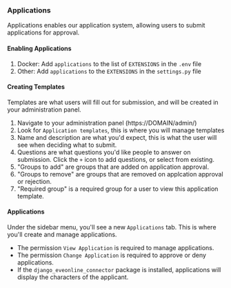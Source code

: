 ### Applications
Applications enables our application system, allowing users to submit applications for approval.

#### Enabling Applications
1. Docker: Add `applications` to the list of `EXTENSIONS` in the `.env` file
2. Other: Add `applications` to the `EXTENSIONS` in the `settings.py` file

#### Creating Templates
Templates are what users will fill out for submission, and will be created in your administration panel.

1. Navigate to your administration panel (https://DOMAIN/admin/)
2. Look for `Application templates`, this is where you will manage templates
3. Name and description are what you'd expect, this is what the user will see when deciding what to submit. 
4. Questions are what questions you'd like people to answer on submission. Click the `+` icon to add questions, or select from existing. 
5. "Groups to add" are groups that are added on application approval.
6. "Groups to remove" are groups that are removed on applcation approval or rejection. 
7. "Required group" is a required group for a user to view this application template. 

#### Applications
Under the sidebar menu, you'll see a new `Applications` tab. This is where you'll create and manage applications. 

* The permission `View Application` is required to manage applications. 
* The permission `Change Application` is required to approve or deny applications. 
* If the `django_eveonline_connector` package is installed, applications will display the characters of the applicant. 